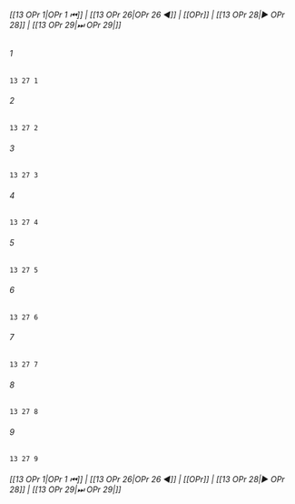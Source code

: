 
###### [[13 OPr 1|OPr 1 ⏮]] | [[13 OPr 26|OPr 26 ◀]] | [[OPr]] | [[13 OPr 28|▶ OPr 28]] | [[13 OPr 29|⏭ OPr 29|]]

###### 1
``` verse
13 27 1 
```
###### 2
``` verse
13 27 2 
```
###### 3
``` verse
13 27 3 
```
###### 4
``` verse
13 27 4 
```
###### 5
``` verse
13 27 5 
```
###### 6
``` verse
13 27 6 
```
###### 7
``` verse
13 27 7 
```
###### 8
``` verse
13 27 8 
```
###### 9
``` verse
13 27 9 
```

###### [[13 OPr 1|OPr 1 ⏮]] | [[13 OPr 26|OPr 26 ◀]] | [[OPr]] | [[13 OPr 28|▶ OPr 28]] | [[13 OPr 29|⏭ OPr 29|]]

